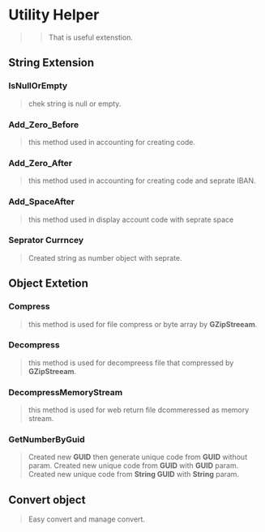 # Utility Helper
> > That is useful extenstion.

## String Extension 
  ### IsNullOrEmpty
   > chek string is null or empty.
  ### Add_Zero_Before
   > this method used in accounting for creating code.
  ### Add_Zero_After
   > this method used in accounting for creating code and seprate IBAN.
  ### Add_SpaceAfter
   > this method used in display account code with seprate space
  ### Seprator Currncey
   > Created string as number object with seprate.
## Object Extetion 
  ### Compress
   > this method is used for file compress or byte array by **GZipStreeam**.
  ### Decompress
   > this method is used for decompreess file that compressed by **GZipStreeam**.
  ### DecompressMemoryStream
   > this method is used for web return file dcommeressed as memory stream.
  ### GetNumberByGuid
   > Created new **GUID** then generate unique code from **GUID** without param.
   > Created new unique code from **GUID** with **GUID** param.
   > Created new unique code from **String GUID** with **String** param.
## Convert object 
  > Easy convert and manage convert.
